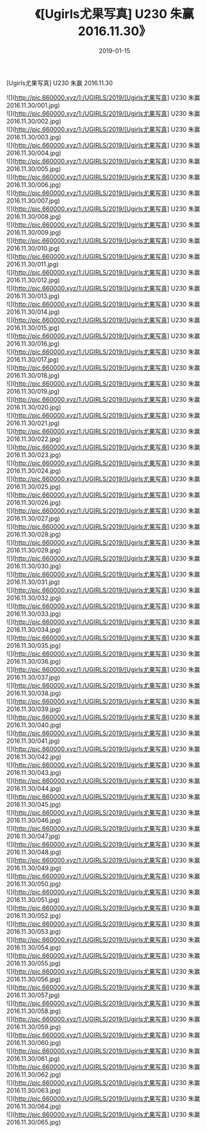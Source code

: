 ﻿---
layout: post
title:  《[Ugirls尤果写真] U230 朱赢 2016.11.30》
date:   2019-01-15
img: http://pic.660000.xyz/1:/UGIRLS/2019/[Ugirls尤果写真] U230 朱赢 2016.11.30/000.jpg
categories: [美女, 清纯, 唯美]
---

[Ugirls尤果写真] U230 朱赢 2016.11.30

 ![](http://pic.660000.xyz/1:/UGIRLS/2019/[Ugirls尤果写真] U230 朱赢 2016.11.30/001.jpg) <br>![](http://pic.660000.xyz/1:/UGIRLS/2019/[Ugirls尤果写真] U230 朱赢 2016.11.30/002.jpg) <br>![](http://pic.660000.xyz/1:/UGIRLS/2019/[Ugirls尤果写真] U230 朱赢 2016.11.30/003.jpg) <br>![](http://pic.660000.xyz/1:/UGIRLS/2019/[Ugirls尤果写真] U230 朱赢 2016.11.30/004.jpg) <br>![](http://pic.660000.xyz/1:/UGIRLS/2019/[Ugirls尤果写真] U230 朱赢 2016.11.30/005.jpg) <br>![](http://pic.660000.xyz/1:/UGIRLS/2019/[Ugirls尤果写真] U230 朱赢 2016.11.30/006.jpg) <br>![](http://pic.660000.xyz/1:/UGIRLS/2019/[Ugirls尤果写真] U230 朱赢 2016.11.30/007.jpg) <br>![](http://pic.660000.xyz/1:/UGIRLS/2019/[Ugirls尤果写真] U230 朱赢 2016.11.30/008.jpg) <br>![](http://pic.660000.xyz/1:/UGIRLS/2019/[Ugirls尤果写真] U230 朱赢 2016.11.30/009.jpg) <br>![](http://pic.660000.xyz/1:/UGIRLS/2019/[Ugirls尤果写真] U230 朱赢 2016.11.30/010.jpg) <br>![](http://pic.660000.xyz/1:/UGIRLS/2019/[Ugirls尤果写真] U230 朱赢 2016.11.30/011.jpg) <br>![](http://pic.660000.xyz/1:/UGIRLS/2019/[Ugirls尤果写真] U230 朱赢 2016.11.30/012.jpg) <br>![](http://pic.660000.xyz/1:/UGIRLS/2019/[Ugirls尤果写真] U230 朱赢 2016.11.30/013.jpg) <br>![](http://pic.660000.xyz/1:/UGIRLS/2019/[Ugirls尤果写真] U230 朱赢 2016.11.30/014.jpg) <br>![](http://pic.660000.xyz/1:/UGIRLS/2019/[Ugirls尤果写真] U230 朱赢 2016.11.30/015.jpg) <br>![](http://pic.660000.xyz/1:/UGIRLS/2019/[Ugirls尤果写真] U230 朱赢 2016.11.30/016.jpg) <br>![](http://pic.660000.xyz/1:/UGIRLS/2019/[Ugirls尤果写真] U230 朱赢 2016.11.30/017.jpg) <br>![](http://pic.660000.xyz/1:/UGIRLS/2019/[Ugirls尤果写真] U230 朱赢 2016.11.30/018.jpg) <br>![](http://pic.660000.xyz/1:/UGIRLS/2019/[Ugirls尤果写真] U230 朱赢 2016.11.30/019.jpg) <br>![](http://pic.660000.xyz/1:/UGIRLS/2019/[Ugirls尤果写真] U230 朱赢 2016.11.30/020.jpg) <br>![](http://pic.660000.xyz/1:/UGIRLS/2019/[Ugirls尤果写真] U230 朱赢 2016.11.30/021.jpg) <br>![](http://pic.660000.xyz/1:/UGIRLS/2019/[Ugirls尤果写真] U230 朱赢 2016.11.30/022.jpg) <br>![](http://pic.660000.xyz/1:/UGIRLS/2019/[Ugirls尤果写真] U230 朱赢 2016.11.30/023.jpg) <br>![](http://pic.660000.xyz/1:/UGIRLS/2019/[Ugirls尤果写真] U230 朱赢 2016.11.30/024.jpg) <br>![](http://pic.660000.xyz/1:/UGIRLS/2019/[Ugirls尤果写真] U230 朱赢 2016.11.30/025.jpg) <br>![](http://pic.660000.xyz/1:/UGIRLS/2019/[Ugirls尤果写真] U230 朱赢 2016.11.30/026.jpg) <br>![](http://pic.660000.xyz/1:/UGIRLS/2019/[Ugirls尤果写真] U230 朱赢 2016.11.30/027.jpg) <br>![](http://pic.660000.xyz/1:/UGIRLS/2019/[Ugirls尤果写真] U230 朱赢 2016.11.30/028.jpg) <br>![](http://pic.660000.xyz/1:/UGIRLS/2019/[Ugirls尤果写真] U230 朱赢 2016.11.30/029.jpg) <br>![](http://pic.660000.xyz/1:/UGIRLS/2019/[Ugirls尤果写真] U230 朱赢 2016.11.30/030.jpg) <br>![](http://pic.660000.xyz/1:/UGIRLS/2019/[Ugirls尤果写真] U230 朱赢 2016.11.30/031.jpg) <br>![](http://pic.660000.xyz/1:/UGIRLS/2019/[Ugirls尤果写真] U230 朱赢 2016.11.30/032.jpg) <br>![](http://pic.660000.xyz/1:/UGIRLS/2019/[Ugirls尤果写真] U230 朱赢 2016.11.30/033.jpg) <br>![](http://pic.660000.xyz/1:/UGIRLS/2019/[Ugirls尤果写真] U230 朱赢 2016.11.30/034.jpg) <br>![](http://pic.660000.xyz/1:/UGIRLS/2019/[Ugirls尤果写真] U230 朱赢 2016.11.30/035.jpg) <br>![](http://pic.660000.xyz/1:/UGIRLS/2019/[Ugirls尤果写真] U230 朱赢 2016.11.30/036.jpg) <br>![](http://pic.660000.xyz/1:/UGIRLS/2019/[Ugirls尤果写真] U230 朱赢 2016.11.30/037.jpg) <br>![](http://pic.660000.xyz/1:/UGIRLS/2019/[Ugirls尤果写真] U230 朱赢 2016.11.30/038.jpg) <br>![](http://pic.660000.xyz/1:/UGIRLS/2019/[Ugirls尤果写真] U230 朱赢 2016.11.30/039.jpg) <br>![](http://pic.660000.xyz/1:/UGIRLS/2019/[Ugirls尤果写真] U230 朱赢 2016.11.30/040.jpg) <br>![](http://pic.660000.xyz/1:/UGIRLS/2019/[Ugirls尤果写真] U230 朱赢 2016.11.30/041.jpg) <br>![](http://pic.660000.xyz/1:/UGIRLS/2019/[Ugirls尤果写真] U230 朱赢 2016.11.30/042.jpg) <br>![](http://pic.660000.xyz/1:/UGIRLS/2019/[Ugirls尤果写真] U230 朱赢 2016.11.30/043.jpg) <br>![](http://pic.660000.xyz/1:/UGIRLS/2019/[Ugirls尤果写真] U230 朱赢 2016.11.30/044.jpg) <br>![](http://pic.660000.xyz/1:/UGIRLS/2019/[Ugirls尤果写真] U230 朱赢 2016.11.30/045.jpg) <br>![](http://pic.660000.xyz/1:/UGIRLS/2019/[Ugirls尤果写真] U230 朱赢 2016.11.30/046.jpg) <br>![](http://pic.660000.xyz/1:/UGIRLS/2019/[Ugirls尤果写真] U230 朱赢 2016.11.30/047.jpg) <br>![](http://pic.660000.xyz/1:/UGIRLS/2019/[Ugirls尤果写真] U230 朱赢 2016.11.30/048.jpg) <br>![](http://pic.660000.xyz/1:/UGIRLS/2019/[Ugirls尤果写真] U230 朱赢 2016.11.30/049.jpg) <br>![](http://pic.660000.xyz/1:/UGIRLS/2019/[Ugirls尤果写真] U230 朱赢 2016.11.30/050.jpg) <br>![](http://pic.660000.xyz/1:/UGIRLS/2019/[Ugirls尤果写真] U230 朱赢 2016.11.30/051.jpg) <br>![](http://pic.660000.xyz/1:/UGIRLS/2019/[Ugirls尤果写真] U230 朱赢 2016.11.30/052.jpg) <br>![](http://pic.660000.xyz/1:/UGIRLS/2019/[Ugirls尤果写真] U230 朱赢 2016.11.30/053.jpg) <br>![](http://pic.660000.xyz/1:/UGIRLS/2019/[Ugirls尤果写真] U230 朱赢 2016.11.30/054.jpg) <br>![](http://pic.660000.xyz/1:/UGIRLS/2019/[Ugirls尤果写真] U230 朱赢 2016.11.30/055.jpg) <br>![](http://pic.660000.xyz/1:/UGIRLS/2019/[Ugirls尤果写真] U230 朱赢 2016.11.30/056.jpg) <br>![](http://pic.660000.xyz/1:/UGIRLS/2019/[Ugirls尤果写真] U230 朱赢 2016.11.30/057.jpg) <br>![](http://pic.660000.xyz/1:/UGIRLS/2019/[Ugirls尤果写真] U230 朱赢 2016.11.30/058.jpg) <br>![](http://pic.660000.xyz/1:/UGIRLS/2019/[Ugirls尤果写真] U230 朱赢 2016.11.30/059.jpg) <br>![](http://pic.660000.xyz/1:/UGIRLS/2019/[Ugirls尤果写真] U230 朱赢 2016.11.30/060.jpg) <br>![](http://pic.660000.xyz/1:/UGIRLS/2019/[Ugirls尤果写真] U230 朱赢 2016.11.30/061.jpg) <br>![](http://pic.660000.xyz/1:/UGIRLS/2019/[Ugirls尤果写真] U230 朱赢 2016.11.30/062.jpg) <br>![](http://pic.660000.xyz/1:/UGIRLS/2019/[Ugirls尤果写真] U230 朱赢 2016.11.30/063.jpg) <br>![](http://pic.660000.xyz/1:/UGIRLS/2019/[Ugirls尤果写真] U230 朱赢 2016.11.30/064.jpg) <br>![](http://pic.660000.xyz/1:/UGIRLS/2019/[Ugirls尤果写真] U230 朱赢 2016.11.30/065.jpg) <br>
